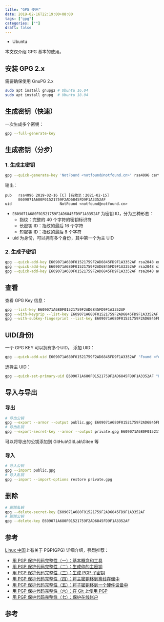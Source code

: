 ```yaml
---
title: "GPG 使用"
date: 2019-02-16T22:19:00+08:00
tags: ["gpg"]
categories: [""]
draft: false
---
```


- Ubuntu

本文仅介绍 GPG 基本的使用。

## 安装 GPG 2.x

需要确保使用 GnuPG 2.x

```bash
sudo apt install gnupg2 # Ubuntu 16.04
sudo apt install gnupg  # Ubuntu 18.04
```

## 生成密钥（快速）

一次生成多个密钥：

```bash
gpg --full-generate-key
```

## 生成密钥（分步）

### 1. 生成主密钥

```bash
gpg --quick-generate-key 'NotFound <notfound@notfound.cn>' rsa4096 cert
```

输出：

```text
pub   rsa4096 2019-02-16 [C] [有效至：2021-02-15]
      E609071A680F01521759F2AD6845FD9F1A3352AF
uid                      NotFound <notfound@notfound.cn>
```

- `E609071A680F01521759F2AD6845FD9F1A3352AF` 为密钥 ID，分为三种形态：
  - 指纹：完整的 40 个字符的密钥标识符
  - 长密钥 ID：指纹的最后 16 个字符
  - 短密钥 ID：指纹的最后 8 个字符
- uid 为身份，可以拥有多个身份，其中第一个为主 UID

### 2. 生成子密钥

```bash
gpg --quick-add-key E609071A680F01521759F2AD6845FD9F1A3352AF rsa2048 encr # [E]加密子密钥
gpg --quick-add-key E609071A680F01521759F2AD6845FD9F1A3352AF rsa2048 sign # [S]签名子密钥
gpg --quick-add-key E609071A680F01521759F2AD6845FD9F1A3352AF rsa2048 auth # [A]验证子密钥
```

## 查看

查看 GPG Key 信息：

```bash
gpg --list-key E609071A680F01521759F2AD6845FD9F1A3352AF
gpg --with-keygrip --list-key E609071A680F01521759F2AD6845FD9F1A3352AF
gpg --with-subkey-fingerprint --list-key E609071A680F01521759F2AD6845FD9F1A3352AF
```

## UID(身份)

一个 GPG KEY 可以拥有多个UID。
添加 UID：

```bash
gpg --quick-add-uid E609071A680F01521759F2AD6845FD9F1A3352AF 'Found <found@notfound.cn>'
```

选择主 UID：

```bash
gpg --quick-set-primary-uid E609071A680F01521759F2AD6845FD9F1A3352AF "Found <found@notfound.cn>"
```

## 导入与导出

### 导出

```bash
# 导出公钥
gpg --export --armor --output public.gpg E609071A680F01521759F2AD6845FD9F1A3352AF
# 导出私钥
gpg --export-secret-key --armor --output private.gpg E609071A680F01521759F2AD6845FD9F1A3352AF
```

可以将导出的公钥添加到 GitHub\GitLab\Gitee 等

### 导入

```bash
# 导入公钥
gpg --import public.gpg
# 导入私钥
gpg --import --import-options restore private.gpg 
```

## 删除

```bash
# 删除私钥
gpg --delete-secret-key E609071A680F01521759F2AD6845FD9F1A3352AF
# 删除公钥
gpg --delete-key E609071A680F01521759F2AD6845FD9F1A3352AF
```
## 参考

[Linux 中国](https://linux.cn/)上有关于 PGP(GPG) 详细介绍，强烈推荐：
- [用 PGP 保护代码完整性（一）：基本概念和工具](https://linux.cn/article-9524-1-rel.html)
- [用 PGP 保护代码完整性（二）：生成你的主密钥](https://linux.cn/article-9529-1-rel.html)
- [用 PGP 保护代码完整性（三）：生成 PGP 子密钥](https://linux.cn/article-9607-1.html)
- [用 PGP 保护代码完整性（四）：将主密钥移到离线存储中](https://linux.cn/article-10402-1.html)
- [用 PGP 保护代码完整性（五）：将子密钥移到一个硬件设备中](https://linux.cn/article-10415-1.html)
- [用 PGP 保护代码完整性（六）：在 Git 上使用 PGP](https://linux.cn/article-10421-1.html)
- [用 PGP 保护代码完整性（七）：保护在线帐户](https://linux.cn/article-10432-1.html)

## 参考
